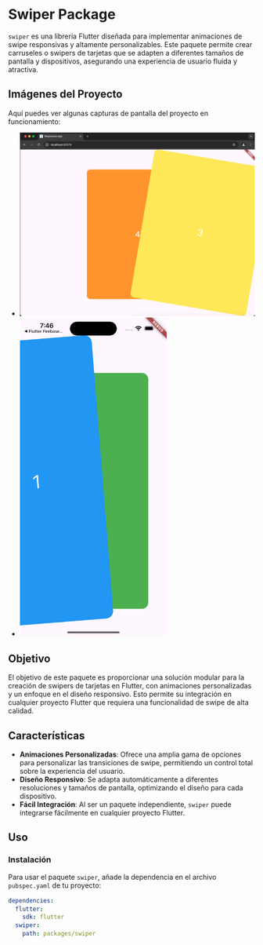 # Swiper Package

`swiper` es una librería Flutter diseñada para implementar animaciones de swipe responsivas y altamente personalizables. Este paquete permite crear carruseles o swipers de tarjetas que se adapten a diferentes tamaños de pantalla y dispositivos, asegurando una experiencia de usuario fluida y atractiva.

## Imágenes del Proyecto

Aquí puedes ver algunas capturas de pantalla del proyecto en funcionamiento:

- <img src="../../doc/images/web.png" alt="Animacion version Web" width="600">
- <img src="../../doc/images/mobile.png" alt="Animacion version Mobile" width="300">

## Objetivo

El objetivo de este paquete es proporcionar una solución modular para la creación de swipers de tarjetas en Flutter, con animaciones personalizadas y un enfoque en el diseño responsivo. Esto permite su integración en cualquier proyecto Flutter que requiera una funcionalidad de swipe de alta calidad.

## Características

- **Animaciones Personalizadas**: Ofrece una amplia gama de opciones para personalizar las transiciones de swipe, permitiendo un control total sobre la experiencia del usuario.
- **Diseño Responsivo**: Se adapta automáticamente a diferentes resoluciones y tamaños de pantalla, optimizando el diseño para cada dispositivo.
- **Fácil Integración**: Al ser un paquete independiente, `swiper` puede integrarse fácilmente en cualquier proyecto Flutter.

## Uso

### Instalación

Para usar el paquete `swiper`, añade la dependencia en el archivo `pubspec.yaml` de tu proyecto:

```yaml
dependencies:
  flutter:
    sdk: flutter
  swiper:
    path: packages/swiper
```
